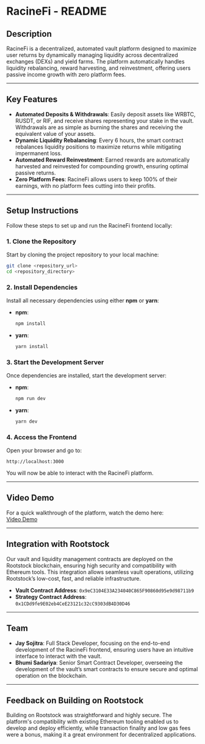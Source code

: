 # RacineFi - README

## **Description**
RacineFi is a decentralized, automated vault platform designed to maximize user returns by dynamically managing liquidity across decentralized exchanges (DEXs) and yield farms. The platform automatically handles liquidity rebalancing, reward harvesting, and reinvestment, offering users passive income growth with zero platform fees.

---

## **Key Features**
- **Automated Deposits & Withdrawals**: Easily deposit assets like WRBTC, RUSDT, or RIF, and receive shares representing your stake in the vault. Withdrawals are as simple as burning the shares and receiving the equivalent value of your assets.
- **Dynamic Liquidity Rebalancing**: Every 6 hours, the smart contract rebalances liquidity positions to maximize returns while mitigating impermanent loss.
- **Automated Reward Reinvestment**: Earned rewards are automatically harvested and reinvested for compounding growth, ensuring optimal passive returns.
- **Zero Platform Fees**: RacineFi allows users to keep 100% of their earnings, with no platform fees cutting into their profits.

---

## **Setup Instructions**

Follow these steps to set up and run the RacineFi frontend locally:

### **1. Clone the Repository**
Start by cloning the project repository to your local machine:
```bash
git clone <repository_url>
cd <repository_directory>
```

### **2. Install Dependencies**
Install all necessary dependencies using either **npm** or **yarn**:

- **npm**:
  ```bash
  npm install
  ```

- **yarn**:
  ```bash
  yarn install
  ```

### **3. Start the Development Server**
Once dependencies are installed, start the development server:

- **npm**:
  ```bash
  npm run dev
  ```

- **yarn**:
  ```bash
  yarn dev
  ```

### **4. Access the Frontend**
Open your browser and go to:
```url
http://localhost:3000
```
You will now be able to interact with the RacineFi platform.

---

## **Video Demo**
For a quick walkthrough of the platform, watch the demo here:  
[Video Demo](https://ethglobal.com/showcase/racinefi-h66ht)

---

## **Integration with Rootstock**
Our vault and liquidity management contracts are deployed on the Rootstock blockchain, ensuring high security and compatibility with Ethereum tools. This integration allows seamless vault operations, utilizing Rootstock’s low-cost, fast, and reliable infrastructure.

- **Vault Contract Address**: `0x9eC3104E33A234040C865F90860d95e9d98711b9` 
- **Strategy Contract Address**: `0x1CDd9fe9E02eb4CeE23121c32cC9303dB4D30D46`
 
---

## **Team**
- **Jay Sojitra**: Full Stack Developer, focusing on the end-to-end development of the RacineFi frontend, ensuring users have an intuitive interface to interact with the vault.
- **Bhumi Sadariya**: Senior Smart Contract Developer, overseeing the development of the vault’s smart contracts to ensure secure and optimal operation on the blockchain.

---

## **Feedback on Building on Rootstock**
Building on Rootstock was straightforward and highly secure. The platform's compatibility with existing Ethereum tooling enabled us to develop and deploy efficiently, while transaction finality and low gas fees were a bonus, making it a great environment for decentralized applications.
